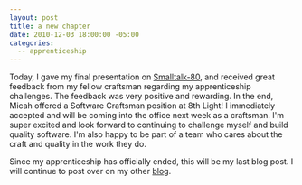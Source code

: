 ```yaml
---
layout: post
title: a new chapter
date: 2010-12-03 18:00:00 -05:00
categories:
  -- apprenticeship
---
```


Today, I gave my final presentation on [Smalltalk\-80](http://smalltalk.heroku.com/), and received great feedback from my fellow craftsman regarding my apprenticeship challenges.  The feedback was very positive and rewarding.  In the end, Micah offered a Software Craftsman position at 8th Light!  I immediately accepted and will be coming into the office next week as a craftsman.  I'm super excited and look forward to continuing to challenge myself and build quality software.  I'm also happy to be part of a team who cares about the craft and quality in the work they do.

Since my apprenticeship has officially ended, this will be my last blog post.  I will continue to post over on my other [blog](http://skim.la/).
